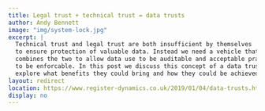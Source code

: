 ```yaml
---
title: Legal trust + technical trust = data trusts
author: Andy Bennett
image: "img/system-lock.jpg"
excerpt: |
  Technical trust and legal trust are both insufficient by themselves
  to ensure protection of valuable data. Instead we need a vehicle that
  combines the two to allow data use to be auditable and acceptable practice
  to be enforcable. In this post we discuss this concept of a data trust,
  explore what benefits they could bring and how they could be achieved.
layout: redirect
location: https://www.register-dynamics.co.uk/2019/01/04/data-trusts.html
display: no
---
```

